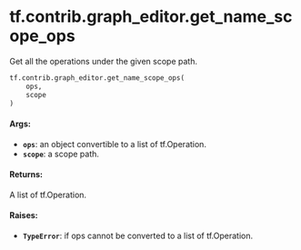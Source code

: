 <div itemscope itemtype="http://developers.google.com/ReferenceObject">
<meta itemprop="name" content="tf.contrib.graph_editor.get_name_scope_ops" />
<meta itemprop="path" content="Stable" />
</div>

# tf.contrib.graph_editor.get_name_scope_ops

Get all the operations under the given scope path.

``` python
tf.contrib.graph_editor.get_name_scope_ops(
    ops,
    scope
)
```

<!-- Placeholder for "Used in" -->


#### Args:


* <b>`ops`</b>: an object convertible to a list of tf.Operation.
* <b>`scope`</b>: a scope path.

#### Returns:

A list of tf.Operation.


#### Raises:


* <b>`TypeError`</b>: if ops cannot be converted to a list of tf.Operation.